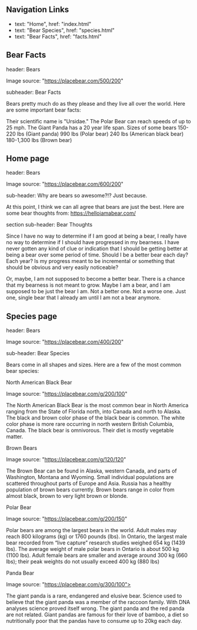 ## Navigation Links

- text: "Home", href: "index.html"
- text: "Bear Species", href: "species.html"
- text: "Bear Facts",   href: "facts.html"

## Bear Facts

header: Bears

Image source: "https://placebear.com/500/200"

subheader: Bear Facts

Bears pretty much do as they please and they live all over the world. Here are some important bear facts:

  Their scientific name is "Ursidae."
  The Polar Bear can reach speeds of up to 25 mph.
  The Giant Panda has a 20 year life span.
  Sizes of some bears
    150-220 lbs (Giant panda)
    990 lbs (Polar bear)
    240 lbs (American black bear)
    180-1,300 lbs (Brown bear)

## Home page

header: Bears

Image source: "https://placebear.com/600/200"

sub-header: Why are bears so awesome?!? Just because.

At this point, I think we can all agree that bears are just the best. Here are some bear thoughts from: https://helloiamabear.com/

section sub-header: Bear Thoughts

Since I have no way to determine if I am good at being a bear, I really have no way to determine if I should have progressed in my bearness. I have never gotten any kind of clue or indication that I should be getting better at being a bear over some period of time. Should I be a better bear each day? Each year? Is my progress meant to be incremental or something that should be obvious and very easily noticeable?

Or, maybe, I am not supposed to become a better bear. There is a chance that my bearness is not meant to grow. Maybe I am a bear, and I am supposed to be just the bear I am. Not a better one. Not a worse one. Just one, single bear that I already am until I am not a bear anymore.

## Species page

header: Bears

Image source: "https://placebear.com/400/200"

sub-header: Bear Species

Bears come in all shapes and sizes. Here are a few of the most common bear species:

North American Black Bear

Image source: "https://placebear.com/g/200/100"

The North American Black Bear is the most common bear in North America ranging from the State of Florida north, into Canada and north to Alaska. The black and brown color phase of the black bear is common. The white color phase is more rare occurring in north western British Columbia, Canada. The black bear is omnivorous. Their diet is mostly vegetable matter.

Brown Bears

Image source: "https://placebear.com/g/120/120"

The Brown Bear can be found in Alaska, western Canada, and parts of Washington, Montana and Wyoming. Small individual populations are scattered throughout parts of Europe and Asia. Russia has a healthy population of brown bears currently. Brown bears range in color from almost black, brown to very light brown or blonde.

Polar Bear

Image source: "https://placebear.com/g/200/150"

Polar bears are among the largest bears in the world. Adult males may reach 800 kilograms (kg) or 1760 pounds (lbs). In Ontario, the largest male bear recorded from “live capture” research studies weighed 654 kg (1439 lbs). The average weight of male polar bears in Ontario is about 500 kg (1100 lbs). Adult female bears are smaller and average around 300 kg (660 lbs); their peak weights do not usually exceed 400 kg (880 lbs)</p>

Panda Bear

Image source: "https://placebear.com/g/300/100">

The giant panda is a rare, endangered and elusive bear. Science used to believe that the giant panda was a member of the raccoon family. With DNA analyses science proved itself wrong. The giant panda and the red panda are not related. Giant pandas are famous for their love of bamboo, a diet so nutritionally poor that the pandas have to consume up to 20kg each day.
